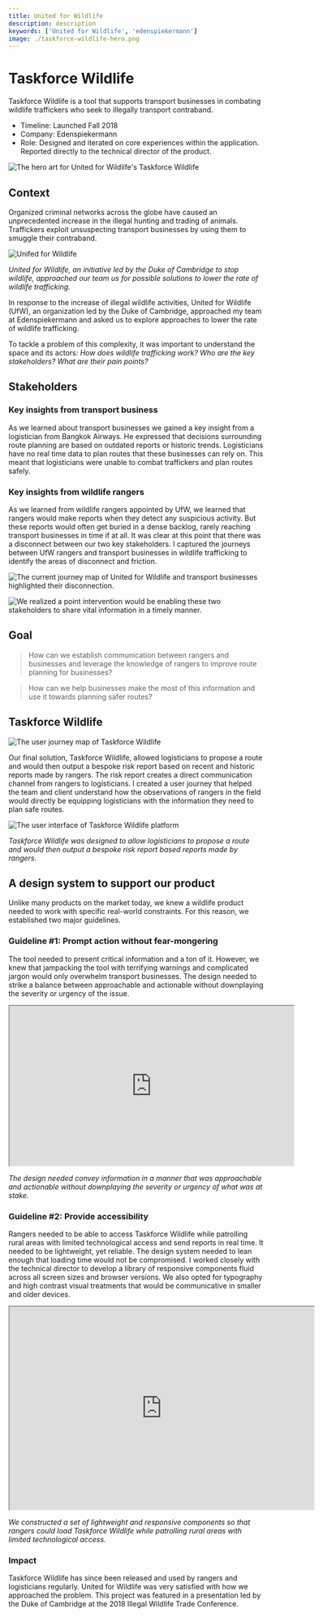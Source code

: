 ```yaml
---
title: United for Wildlife
description: description
keywords: ['United for Wildlife', 'edenspiekermann']
image: ./taskforce-wildlife-hero.png
---
```


# Taskforce Wildlife
Taskforce Wildlife is a tool that supports transport businesses in combating wildlife traffickers who seek to illegally transport contraband.

- Timeline: Launched Fall 2018
- Company: Edenspiekermann    
- Role: Designed and iterated on core experiences within the application. Reported directly to the technical director of the product. 

![The hero art for United for Wildlife's Taskforce Wildlife](./taskforce-wildlife-hero.png)



## Context

Organized criminal networks across the globe have caused an unprecedented increase in the illegal hunting and trading of animals. Traffickers exploit unsuspecting transport businesses by using them to smuggle their contraband.

![Unifed for Wildlife](./taskforce-wildlife-UFW.png)

_United for Wildlife, an initiative led by the Duke of Cambridge to stop wildlife, approached our team us for possible solutions to lower the rate of wildlife trafficking._

In response to the increase of illegal wildlife activities, United for Wildlife (UfW), an organization led by the Duke of Cambridge, approached my team at Edenspiekermann and asked us to explore approaches to lower the rate of wildlife trafficking.

To tackle a problem of this complexity, it was important to understand the space and its actors: _How does wildlife trafficking work? Who are the key stakeholders? What are their pain points?_

## Stakeholders

### Key insights from transport business

As we learned about transport businesses we gained a key insight from a logistician from Bangkok Airways. He expressed that decisions surrounding route planning are based on outdated reports or historic trends. Logisticians have no real time data to plan routes that these businesses can rely on. This meant that logisticians were unable to combat traffickers and plan routes safely.

### Key insights from wildlife rangers

As we learned from wildlife rangers appointed by UfW, we learned that rangers would make reports when they detect any suspicious activity. But these reports would often get buried in a dense backlog, rarely reaching transport businesses in time if at all.
It was clear at this point that there was a disconnect between our two key stakeholders. I captured the journeys between UfW rangers and transport businesses in wildlife trafficking to identify the areas of disconnect and friction.

![The current journey map of United for Wildlife and transport businesses highlighted their disconnection.](./taskforce-wildlife-current-journey.png)

![We realized a point intervention would be enabling these two stakeholders to share vital information in a timely manner.](./taskforce-wildlife-ideal-journey.png)

## Goal

> How can we establish communication between rangers and businesses and leverage the knowledge of rangers to improve route planning for businesses?

> How can we help businesses make the most of this information and use it towards planning safer routes?

## Taskforce Wildlife

![The user journey map of Taskforce Wildlife](taskforce-wildlife-user-journey-map.png)

Our final solution, Taskforce Wildlife, allowed logisticians to propose a route and would then output a bespoke risk report based on recent and historic reports made by rangers. The risk report creates a direct communication channel from rangers to logisticians. I created a user journey that helped the team and client understand how the observations of rangers in the field would directly be equipping logisticians with the information they need to plan safe routes.

![The user interface of Taskforce Wildlife platform](taskforce-wildlife-risk-calculator.png)

_Taskforce Wildlife was designed to allow logisticians to propose a route and would then output a bespoke risk report based reports made by rangers._

## A design system to support our product

Unlike many products on the market today, we knew a wildlife product needed to work with specific real-world constraints. For this reason, we established two major guidelines.

### Guideline #1: Prompt action without fear-mongering

The tool needed to present critical information and a ton of it. However, we knew that jampacking the tool with terrifying warnings and complicated jargon would only overwhelm transport businesses. The design needed to strike a balance between approachable and actionable without downplaying the severity or urgency of the issue.

<iframe width="560" height="315" src="https://www.youtube.com/embed/Rs56Yv-ZqUY" width="600" height="400"></iframe>

_The design needed convey information in a manner that was approachable and actionable without downplaying the severity or urgency of what was at stake._

### Guideline #2: Provide accessibility

Rangers needed to be able to access Taskforce Wildlife while patrolling rural areas with limited technological access and send reports in real time. It needed to be lightweight, yet reliable. The design system needed to lean enough that loading time would not be compromised. I worked closely with the technical director to develop a library of responsive components fluid across all screen sizes and browser versions. We also opted for typography and high contrast visual treatments that would be communicative in smaller and older devices.

<iframe src="https://www.youtube.com/embed/B60NKcKKRiM" width="600" height="400"></iframe>

_We constructed a set of lightweight and responsive components so that rangers could load Taskforce Wildlife while patrolling rural areas with limited technological access._

### Impact

Taskforce Wildlife has since been released and used by rangers and logisticians regularly. United for Wildlife was very satisfied with how we approached the problem. This project was featured in a presentation led by the Duke of Cambridge at the 2018 Illegal Wildlife Trade Conference.
